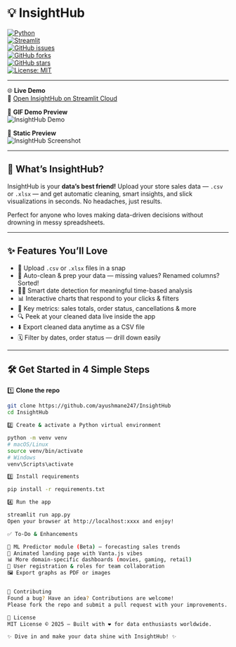 # 💡 InsightHub

[![Python](https://img.shields.io/badge/Python-3.10+-blue?logo=python&style=for-the-badge)](https://www.python.org/)  
[![Streamlit](https://img.shields.io/badge/Streamlit-%E2%9D%A4-red?logo=streamlit&style=for-the-badge)](https://streamlit.io/)  
[![GitHub issues](https://img.shields.io/github/issues/ayush942066/InsightHub?style=for-the-badge)](https://github.com/ayushmane247/InsightHub/issues)  
[![GitHub forks](https://img.shields.io/github/forks/ayush942066/InsightHub?style=for-the-badge)](https://github.com/ayushmane247/InsightHub/network)  
[![GitHub stars](https://img.shields.io/github/stars/ayush942066/InsightHub?style=for-the-badge)](https://github.com/ayushmane247/InsightHub/stargazers)  
[![License: MIT](https://img.shields.io/badge/License-MIT-green?style=for-the-badge)](LICENSE)

---

🌐 **Live Demo**  
🔗 [Open InsightHub on Streamlit Cloud](https://share.streamlit.io/yourusername/InsightHub/app.py)

🎥 **GIF Demo Preview**  
![InsightHub Demo](assets/demo.gif)

📸 **Static Preview**  
![InsightHub Screenshot](assets/screenshot.png)

---

## 🚀 What’s InsightHub?

InsightHub is your **data’s best friend!** Upload your store sales data — `.csv` or `.xlsx` — and get automatic cleaning, smart insights, and slick visualizations in seconds. No headaches, just results.

Perfect for anyone who loves making data-driven decisions without drowning in messy spreadsheets.

---

## ✨ Features You’ll Love

- 📁 Upload `.csv` or `.xlsx` files in a snap  
- 🧼 Auto-clean & prep your data — missing values? Renamed columns? Sorted!  
- 🕵️‍♀️ Smart date detection for meaningful time-based analysis  
- 📊 Interactive charts that respond to your clicks & filters  
- 📌 Key metrics: sales totals, order status, cancellations & more  
- 🔍 Peek at your cleaned data live inside the app  
- ⬇️ Export cleaned data anytime as a CSV file  
- 🗓️ Filter by dates, order status — drill down easily  

---

## 🛠️ Get Started in 4 Simple Steps

1️⃣ **Clone the repo**  
```bash
git clone https://github.com/ayushmane247/InsightHub
cd InsightHub

2️⃣ Create & activate a Python virtual environment

python -m venv venv
# macOS/Linux
source venv/bin/activate
# Windows
venv\Scripts\activate

3️⃣ Install requirements

pip install -r requirements.txt

4️⃣ Run the app

streamlit run app.py
Open your browser at http://localhost:xxxx and enjoy!

✅ To-Do & Enhancements

🔮 ML Predictor module (Beta) — forecasting sales trends
🎨 Animated landing page with Vanta.js vibes
📊 More domain-specific dashboards (movies, gaming, retail)
👥 User registration & roles for team collaboration
🖼️ Export graphs as PDF or images


🤝 Contributing
Found a bug? Have an idea? Contributions are welcome!
Please fork the repo and submit a pull request with your improvements.

🧠 License
MIT License © 2025 — Built with ❤️ for data enthusiasts worldwide.

✨ Dive in and make your data shine with InsightHub! ✨
